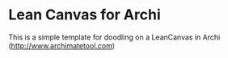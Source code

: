 Lean Canvas for Archi
=====================

This is a simple template for doodling on a LeanCanvas in Archi (http://www.archimatetool.com)

